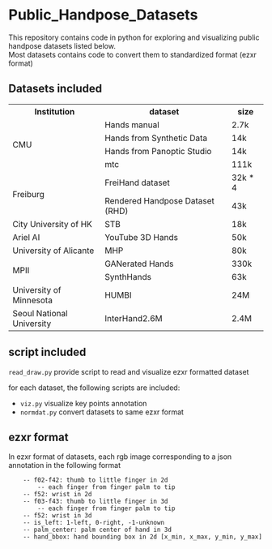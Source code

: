 # Public_Handpose_Datasets
This repository contains code in python for exploring and visualizing public handpose datasets listed below.<br>
Most datasets contains code to convert them to standardized format (ezxr format)

## Datasets included
<table>
    <tr>
        <th>Institution</th>
        <th>dataset</th>
        <th>size</th>
    </tr>
    <tr>
        <td rowspan="4">CMU</td>
        <td>Hands manual</td>
        <td>2.7k</td>
    </tr>
    <tr>
        <td>Hands from Synthetic Data</td>
        <td>14k</td>
    </tr>
    <tr>
        <td>Hands from Panoptic Studio</td>
        <td>14k</td>
    </tr>
    <tr>
        <td>mtc</td>
        <td>111k</td>
    </tr>
    <tr>
        <td rowspan="2">Freiburg</td>
        <td>FreiHand dataset</td>
        <td>32k * 4</td>
    </tr>
    <tr>
        <td>Rendered Handpose Dataset (RHD)</td>
        <td>43k</td>
    </tr>
    <tr>
        <td>City University of HK</td>
        <td>STB</td>
        <td>18k</td>
    </tr>
        <tr>
        <td>Ariel AI</td>
        <td>YouTube 3D Hands</td>
        <td>50k</td>
    </tr>
        <tr>
        <td>University of Alicante</td>
        <td>MHP</td>
        <td>80k</td>
    </tr>
        <tr>
        <td rowspan="2">MPII</td>
        <td>GANerated Hands</td>
        <td>330k</td>
    </tr>
    <tr>
        <td>SynthHands</td>
        <td>63k</td>
    </tr>
    <tr>
        <td>University of Minnesota</td>
        <td>HUMBI</td>
        <td>24M</td>
    </tr>
    <tr>
        <td>Seoul National University</td>
        <td>InterHand2.6M</td>
        <td>2.4M</td>
    </tr>
</table>

## script included
`read_draw.py` provide script to read and visualize ezxr formatted dataset <br>

for each dataset, the following scripts are included:

  - `viz.py` visualize key points annotation <br>
  - `normdat.py` convert datasets to same ezxr format
  
## ezxr format
In ezxr format of datasets, each rgb image corresponding to a json annotation in the following format
```
    -- f02-f42: thumb to little finger in 2d
        -- each finger from finger palm to tip
    -- f52: wrist in 2d
    -- f03-f43: thumb to little finger in 3d
        -- each finger from finger palm to tip
    -- f52: wrist in 3d
    -- is_left: 1-left, 0-right, -1-unknown
    -- palm_center: palm center of hand in 3d
    -- hand_bbox: hand bounding box in 2d [x_min, x_max, y_min, y_max]
```


